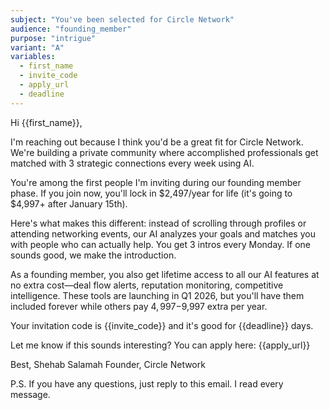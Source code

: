 ```yaml
---
subject: "You've been selected for Circle Network"
audience: "founding_member"
purpose: "intrigue"
variant: "A"
variables:
  - first_name
  - invite_code
  - apply_url
  - deadline
---
```


Hi {{first_name}},

I'm reaching out because I think you'd be a great fit for Circle Network. We're building a private community where accomplished professionals get matched with 3 strategic connections every week using AI.

You're among the first people I'm inviting during our founding member phase. If you join now, you'll lock in $2,497/year for life (it's going to $4,997+ after January 15th).

Here's what makes this different: instead of scrolling through profiles or attending networking events, our AI analyzes your goals and matches you with people who can actually help. You get 3 intros every Monday. If one sounds good, we make the introduction.

As a founding member, you also get lifetime access to all our AI features at no extra cost—deal flow alerts, reputation monitoring, competitive intelligence. These tools are launching in Q1 2026, but you'll have them included forever while others pay $4,997-$9,997 extra per year.

Your invitation code is {{invite_code}} and it's good for {{deadline}} days.

Let me know if this sounds interesting? You can apply here: {{apply_url}}

Best,
Shehab Salamah
Founder, Circle Network

P.S. If you have any questions, just reply to this email. I read every message.
